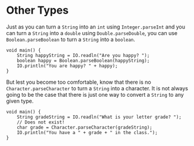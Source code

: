 # Other Types

Just as you can turn a `String` into an `int` using `Integer.parseInt` and you can
turn a `String` into a `double` using `Double.parseDouble`, you can use `Boolean.parseBoolean` to turn a `String` into a `boolean`.

```java,no_run
void main() {
    String happyString = IO.readln("Are you happy? ");
    boolean happy = Boolean.parseBoolean(happyString);
    IO.println("You are happy? " + happy);
}
```

But lest you become too comfortable, know that there is no `Character.parseCharacter` to turn a `String` into a character.
It is not always going to be the case that there is just one way to convert a `String` to any given type.

```java,no_run,panics
void main() {
    String gradeString = IO.readln("What is your letter grade? ");
    // Does not exist!
    char grade = Character.parseCharacter(gradeString);
    IO.println("You have a " + grade + " in the class.");
}
```